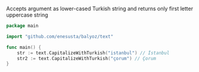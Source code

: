 Accepts argument as lower-cased Turkish string and returns only first letter uppercase string

```go
package main

import "github.com/enesusta/balyoz/text"

func main() {
    str := text.CapitalizeWithTurkish("istanbul") // İstanbul
    str2 := text.CapitalizeWithTurkish("çorum") // Çorum
}
```